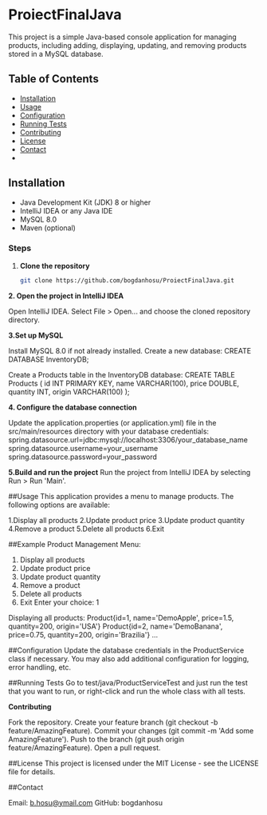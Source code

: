 # ProiectFinalJava
This project is a simple Java-based console application for managing products, including adding, displaying, updating, and removing products stored in a MySQL database.

## Table of Contents

- [Installation](#installation)
- [Usage](#usage)
- [Configuration](#configuration)
- [Running Tests](#running-tests)
- [Contributing](#contributing)
- [License](#license)
- [Contact](#contact)
- 
## Installation

- Java Development Kit (JDK) 8 or higher
- IntelliJ IDEA or any Java IDE
- MySQL 8.0
- Maven (optional)

### Steps

1. **Clone the repository**
   ```bash
   git clone https://github.com/bogdanhosu/ProiectFinalJava.git

   
**2. Open the project in IntelliJ IDEA**

Open IntelliJ IDEA.
Select File > Open... and choose the cloned repository directory.

**3.Set up MySQL**

Install MySQL 8.0 if not already installed.
Create a new database:
CREATE DATABASE InventoryDB;

Create a Products table in the InventoryDB database:
CREATE TABLE Products (
    id INT PRIMARY KEY,
    name VARCHAR(100),
    price DOUBLE,
    quantity INT,
    origin VARCHAR(100)
);


**4. Configure the database connection**

Update the application.properties (or application.yml) file in the src/main/resources directory with your database credentials:
spring.datasource.url=jdbc:mysql://localhost:3306/your_database_name
spring.datasource.username=your_username
spring.datasource.password=your_password

**5.Build and run the project**
Run the project from IntelliJ IDEA by selecting Run > Run 'Main'.


##Usage
This application provides a menu to manage products. The following options are available:

1.Display all products
2.Update product price
3.Update product quantity
4.Remove a product
5.Delete all products
6.Exit

##Example
Product Management Menu:
1. Display all products
2. Update product price
3. Update product quantity
4. Remove a product
5. Delete all products
6. Exit
Enter your choice: 1

Displaying all products:
Product{id=1, name='DemoApple', price=1.5, quantity=200, origin='USA'}
Product{id=2, name='DemoBanana', price=0.75, quantity=200, origin='Brazilia'}
...





##Configuration
Update the database credentials in the ProductService class if necessary. You may also add additional configuration for logging, error handling, etc.

##Running Tests
Go to test/java/ProductServiceTest and just run the test that you want to run, or right-click and run the whole class with all tests.

**Contributing**

Fork the repository.
Create your feature branch (git checkout -b feature/AmazingFeature).
Commit your changes (git commit -m 'Add some AmazingFeature').
Push to the branch (git push origin feature/AmazingFeature).
Open a pull request.

##License
This project is licensed under the MIT License - see the LICENSE file for details.


##Contact

Email: b.hosu@ymail.com
GitHub: bogdanhosu

